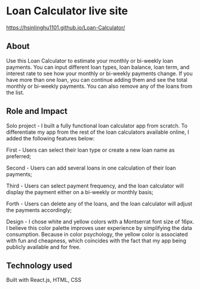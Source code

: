 # Loan Calculator live site

https://hsinlinghu1101.github.io/Loan-Calculator/


## About

Use this Loan Calculator to estimate your monthly or bi-weekly loan payments. 
You can input different loan types, loan balance, loan term, and interest rate to see how your monthly or bi-weekly payments change. 
If you have more than one loan, you can continue adding them and see the total monthly or bi-weekly payments. You can also remove any of the loans from the list. 

## Role and Impact

Solo project - I built a fully functional loan calculator app from scratch. To differentiate my app from the rest of the loan calculators available online, I added the following features below:

First - Users can select their loan type or create a new loan name as preferred; 

Second - Users can add several loans in one calculation of their loan payments; 

Third - Users can select payment frequency, and the loan calculator will display the payment either on a bi-weekly or monthly basis; 

Forth - Users can delete any of the loans, and the loan calculator will adjust the payments accordingly;

Design - I chose white and yellow colors with a Montserrat font size of 16px. I believe this color palette improves user experience by simplifying the data consumption. Because in color psychology, the yellow color is associated with fun and cheapness, which coincides with the fact that my app being publicly available and for free. 


## Technology used
Built with React.js, HTML, CSS
